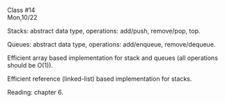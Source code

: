 <div class="lecture1">

<div class="column_date">
<p markdown="block">

Class #14 <br>
Mon,10/22

</p>
</div>
<div class="column_materials">
<p markdown="block">

Stacks: abstract data type, operations: add/push, remove/pop, top.

Queues: abstract data type, operations: add/enqueue, remove/dequeue.

Efficient array based implementation for stack and queues (all operations should be O(1)).

Efficient reference (linked-list) based implementation for stacks.




</p>
</div>

<div class="column_assign">
<p markdown="block">

Reading: chapter 6. 

</p>
</div>

</div>
